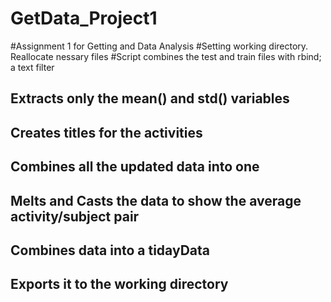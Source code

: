 GetData_Project1
================

#Assignment 1 for Getting and Data Analysis
#Setting working directory. Reallocate nessary files
#Script combines the test and train files with rbind; a text filter
 ## Extracts only the mean() and std() variables 
 ## Creates titles for the activities 
 ## Combines all the updated data into one 
 ## Melts and Casts the data to show the average activity/subject pair 
 ## Combines data into a tidayData 
 ## Exports it to the working directory

